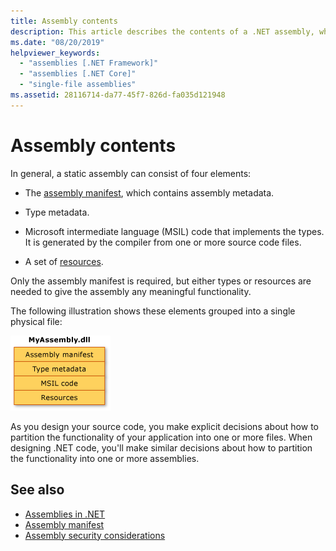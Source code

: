 ```yaml
---
title: Assembly contents
description: This article describes the contents of a .NET assembly, which can include assembly metadata, type metadata, MSIL code, and resources.
ms.date: "08/20/2019"
helpviewer_keywords: 
  - "assemblies [.NET Framework]"
  - "assemblies [.NET Core]"
  - "single-file assemblies"
ms.assetid: 28116714-da77-45f7-826d-fa035d121948
---
```

# Assembly contents

In general, a static assembly can consist of four elements:

- The [assembly manifest](manifest.md), which contains assembly metadata.

- Type metadata.  

- Microsoft intermediate language (MSIL) code that implements the types. It is generated by the compiler from one or more source code files.

- A set of [resources](../../framework/resources/index.md).  

Only the assembly manifest is required, but either types or resources are needed to give the assembly any meaningful functionality.

The following illustration shows these elements grouped into a single physical file:

![A single-file assembly called MyAssembly.dll](./media/contents/single-file-assembly.gif)

As you design your source code, you make explicit decisions about how to partition the functionality of your application into one or more files. When designing .NET code, you'll make similar decisions about how to partition the functionality into one or more assemblies.

## See also

- [Assemblies in .NET](index.md)
- [Assembly manifest](manifest.md)
- [Assembly security considerations](security-considerations.md)
